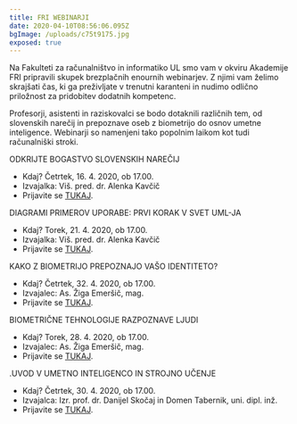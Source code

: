 ```yaml
---
title: FRI WEBINARJI
date: 2020-04-10T08:56:06.095Z
bgImage: /uploads/c75t9175.jpg
exposed: true
---
```

Na Fakulteti za računalništvo in informatiko UL smo vam v okviru Akademije FRI pripravili skupek brezplačnih enournih webinarjev. Z njimi vam želimo skrajšati čas, ki ga preživljate v trenutni karanteni in nudimo odlično priložnost za pridobitev dodatnih kompetenc. 

Profesorji, asistenti in raziskovalci se bodo dotaknili različnih tem, od slovenskih narečij in prepoznave oseb z biometrijo do osnov umetne inteligence. Webinarji so namenjeni tako popolnim laikom kot tudi računalniški stroki. 

ODKRIJTE BOGASTVO SLOVENSKIH NAREČIJ

* Kdaj? Četrtek, 16. 4. 2020, ob 17.00.
* Izvajalka: Viš. pred. dr. Alenka Kavčič
* Prijavite se [TUKAJ](https://docs.google.com/forms/d/e/1FAIpQLSfE5Zu66HVbsILUIwPI6NMpn3Tn6lqAi-_bbbNXZ38JVNTLUg/viewform?usp=sf_link).

DIAGRAMI PRIMEROV UPORABE: PRVI KORAK V SVET UML-JA

* Kdaj? Torek, 21. 4. 2020, ob 17.00.
* Izvajalka: Viš. pred. dr. Alenka Kavčič
* Prijavite se [TUKAJ](https://docs.google.com/forms/d/e/1FAIpQLSc4vDunfh9uoRDgp2PIqxzZeUUgFnsvFCfQZhAkhExK15avEw/viewform?usp=sf_link).

KAKO Z BIOMETRIJO PREPOZNAJO VAŠO IDENTITETO?

* Kdaj? Četrtek, 32. 4. 2020, ob 17.00.
* Izvajalec: As. Žiga Emeršič, mag.
* Prijavite se [TUKAJ](https://docs.google.com/forms/d/e/1FAIpQLSdb_EiJzlRbTGKHN7FJtayRBIxeps7qncwAnrmCHNhtIM3EJQ/viewform?usp=sf_link).

BIOMETRIČNE TEHNOLOGIJE RAZPOZNAVE LJUDI

* Kdaj? Torek, 28. 4. 2020, ob 17.00.
* Izvajalec: As. Žiga Emeršič, mag.
* Prijavite se [TUKAJ](https://docs.google.com/forms/d/e/1FAIpQLSeAsyUDyRKxGiR2UBHkQuNRu-4j5JyGzcA6-45OI1gjX3xKcg/viewform?usp=sf_link).

.UVOD V UMETNO INTELIGENCO IN STROJNO UČENJE

* Kdaj? Četrtek, 30. 4. 2020, ob 17.00.
* Izvajalca: Izr. prof. dr. Danijel Skočaj in Domen Tabernik, uni. dipl. inž.
* Prijavite se [TUKAJ](https://docs.google.com/forms/d/e/1FAIpQLSeKmSeSef8Uih7d-KW443wAZgZ8z0Agx-YVFYJ7-4adibt6kw/viewform?usp=sf_link).
